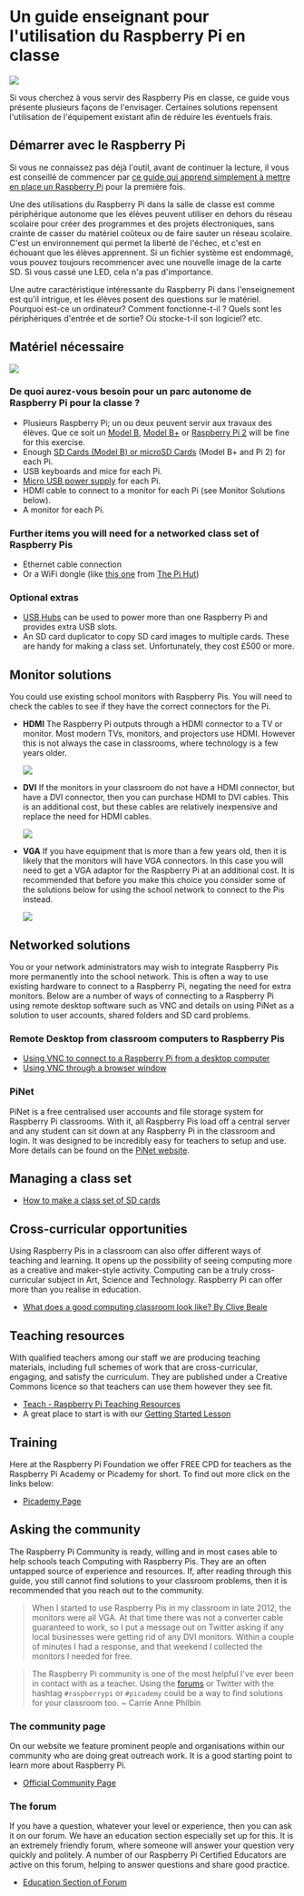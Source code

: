 # Un guide enseignant pour l'utilisation du Raspberry Pi en classe

![](cover.png)

Si vous cherchez à vous servir des Raspberry Pis en classe, ce guide vous présente plusieurs façons de l'envisager. Certaines solutions repensent l'utilisation de l'équipement existant afin de réduire les éventuels frais.

## Démarrer avec le Raspberry Pi

Si vous ne connaissez pas déjà l'outil, avant de continuer la lecture, il vous est conseillé de commencer par [ce guide qui apprend simplement à mettre en place un Raspberry Pi](getting-started-guide.md) pour la première fois.

Une des utilisations du Raspberry Pi dans la salle de classe est comme périphérique autonome que les élèves peuvent utiliser en dehors du réseau scolaire pour créer des programmes et des projets électroniques, sans crainte de casser du matériel coûteux ou de faire sauter un réseau scolaire. C'est un environnement qui permet la liberté de l'échec, et c'est en échouant que les élèves apprennent. Si un fichier système est endommagé, vous pouvez toujours recommencer avec une nouvelle image de la carte SD. Si vous cassé une LED, cela n'a pas d'importance.

Une autre caractéristique intéressante du Raspberry Pi dans l'enseignement est qu'il intrigue, et les élèves posent des questions sur le matériel. Pourquoi est-ce un ordinateur? Comment fonctionne-t-il ? Quels sont les périphériques d'entrée et de sortie? Où stocke-t-il son logiciel? etc.

## Matériel nécessaire

![](images/Raspberry-Pis.jpg)

### De quoi aurez-vous besoin pour un parc autonome de Raspberry Pi pour la classe ?

- Plusieurs Raspberry Pi; un ou deux peuvent servir aux travaux des élèves. Que ce soit un [Model B](https://www.raspberrypi.org/products/model-b/), [Model B+](https://www.raspberrypi.org/products/model-b-plus/) or [Raspberry Pi 2](https://www.raspberrypi.org/products/raspberry-pi-2-model-b/) will be fine for this exercise.
- Enough [SD Cards (Model B) or microSD Cards](http://swag.raspberrypi.org/collections/frontpage/products/noobs-8gb-sd-card) (Model B+ and Pi 2) for each Pi.
- USB keyboards and mice for each Pi.
- [Micro USB power supply](http://swag.raspberrypi.org/collections/pi-kits/products/raspberry-pi-universal-power-supply) for each Pi.
- HDMI cable to connect to a monitor for each Pi (see Monitor Solutions below).
- A monitor for each Pi.

### Further items you will need for a networked class set of Raspberry Pis

- Ethernet cable connection
- Or a WiFi dongle (like [this one](http://thepihut.com/products/usb-wifi-adapter-for-the-raspberry-pi) from [The Pi Hut](http://thepihut.com/))

### Optional extras

- [USB Hubs](http://thepihut.com/products/7-port-usb-hub-for-the-raspberry-pi) can be used to power more than one Raspberry Pi and provides extra USB slots.
- An SD card duplicator to copy SD card images to multiple cards. These are handy for making a class set. Unfortunately, they cost £500 or more.

## Monitor solutions

You could use existing school monitors with Raspberry Pis. You will need to check the cables to see if they have the correct connectors for the Pi.

- **HDMI** The Raspberry Pi outputs through a HDMI connector to a TV or monitor. Most modern TVs, monitors, and projectors use HDMI. However this is not always the case in classrooms, where technology is a few years older.

  ![](images/HDMI-Connector.jpg)

- **DVI** If the monitors in your classroom do not have a HDMI connector, but have a DVI connector, then you can purchase HDMI to DVI cables. This is an additional cost, but these cables are relatively inexpensive and replace the need for HDMI cables.

  ![](images/Dvi-cable.jpg)

- **VGA** If you have equipment that is more than a few years old, then it is likely that the monitors will have VGA connectors. In this case you will need to get a VGA adaptor for the Raspberry Pi at an additional cost. It is recommended that before you make this choice you consider some of the solutions below for using the school network to connect to the Pis instead.

  ![](images/Vga-cable.jpg)

## Networked solutions

You or your network administrators may wish to integrate Raspberry Pis more permanently into the school network. This is often a way to use existing hardware to connect to a Raspberry Pi, negating the need for extra monitors. Below are a number of ways of connecting to a Raspberry Pi using remote desktop software such as VNC and details on using PiNet as a solution to user accounts, shared folders and SD card problems.

### Remote Desktop from classroom computers to Raspberry Pis

- [Using VNC to connect to a Raspberry Pi from a desktop computer](vnc-classroom-guide.md)
- [Using VNC through a browser window](vnc-browser-guide.md)

### PiNet
PiNet is a free centralised user accounts and file storage system for Raspberry Pi classrooms. With it, all Raspberry Pis load off a central server and any student can sit down at any Raspberry Pi in the classroom and login. It was designed to be incredibly easy for teachers to setup and use. More details can be found on the [PiNet website](http://pinet.org.uk/).   

## Managing a class set
- [How to make a class set of SD cards](class-sd-cards.md)

## Cross-curricular opportunities

Using Raspberry Pis in a classroom can also offer different ways of teaching and learning. It opens up the possibility of seeing computing more as a creative and maker-style activity. Computing can be a truly cross-curricular subject in Art, Science and Technology. Raspberry Pi can offer more than you realise in education.

- [What does a good computing classroom look like? By Clive Beale](http://www.raspberrypi.org/what-does-a-good-computing-classroom-look-like)

## Teaching resources

With qualified teachers among our staff we are producing teaching materials, including full schemes of work that are cross-curricular, engaging, and satisfy the curriculum. They are published under a Creative Commons licence so that teachers can use them however they see fit.

- [Teach - Raspberry Pi Teaching Resources](http://www.raspberrypi.org/resources/teach/)
- A great place to start is with our [Getting Started Lesson](http://www.raspberrypi.org/learning/getting-started-with-raspberry-pi-lesson/)

## Training

Here at the Raspberry Pi Foundation we offer FREE CPD for teachers as the Raspberry Pi Academy or Picademy for short. To find out more click on the links below:

- [Picademy Page](http://www.raspberrypi.org/picademy)

## Asking the community

The Raspberry Pi Community is ready, willing and in most cases able to help schools teach Computing with Raspberry Pis. They are an often untapped source of experience and resources. If, after reading through this guide, you still cannot find solutions to your classroom problems, then it is recommended that you reach out to the community.

> When I started to use Raspberry Pis in my classroom in late 2012, the monitors were all VGA. At that time there was not a converter cable guaranteed to work, so I put a message out on Twitter asking if any local businesses were getting rid of any DVI monitors. Within a couple of minutes I had a response, and that weekend I collected the monitors I needed for free.

> The Raspberry Pi community is one of the most helpful I've ever been in contact with as a teacher. Using the [forums](http://www.raspberrypi.org/forums) or Twitter with the hashtag `#raspberrypi` or `#picademy` could be a way to find solutions for your classroom too. ~ Carrie Anne Philbin

### The community page

On our website we feature prominent people and organisations within our community who are doing great outreach work. It is a good starting point to learn more about Raspberry Pi.
- [Official Community Page](http://www.raspberrypi.org/community/)

### The forum

If you have a question, whatever your level or experience, then you can ask it on our forum. We have an education section especially set up for this. It is an extremely friendly forum, where someone will answer your question very quickly and politely. A number of our Raspberry Pi Certified Educators are active on this forum, helping to answer questions and share good practice.
- [Education Section of Forum](http://www.raspberrypi.org/forums/viewforum.php?f=17&sid=f9cb8df1edfa3781e9a7afa26aaa4e42)
